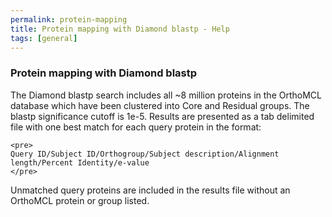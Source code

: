 ```yaml
---
permalink: protein-mapping
title: Protein mapping with Diamond blastp - Help
tags: [general]
---
```


<!-- no need for a title in this page -->

<div class="static-content">
  <h3>Protein mapping with Diamond blastp</h3>
  <p>
    The Diamond blastp search includes all ~8 million proteins in the OrthoMCL database which have been clustered into Core and Residual groups. The blastp significance cutoff is 1e-5.
    Results are presented as a tab delimited file with one best match for each query protein in the format:

    <pre>
    Query ID/Subject ID/Orthogroup/Subject description/Alignment length/Percent Identity/e-value
    </pre>
  </p>
  <p>
    Unmatched query proteins are included in the results file without an OrthoMCL protein or group listed.
  </p>
</div>
